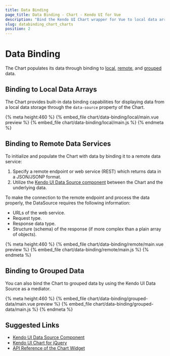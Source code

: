 ```yaml
---
title: Data Binding
page_title: Data Binding - Chart - Kendo UI for Vue
description: "Bind the Kendo UI Chart wrapper for Vue to local data arrays, remote data services, or grouped data."
slug: databinding_chart_charts
position: 2
---
```


# Data Binding

The Chart populates its data through binding to [local](#toc-binding-to-local-data-arrays), [remote](#toc-binding-to-remote-data-services), and [grouped](#toc-binding-to-grouped-data) data.

## Binding to Local Data Arrays

The Chart provides built-in data binding capabilities for displaying data from a local data storage through the `data-source` property of the Chart.

{% meta height:460 %}
{% embed_file chart/data-binding/local/main.vue preview %}
{% embed_file chart/data-binding/local/main.js %}
{% endmeta %}

## Binding to Remote Data Services

To initialize and populate the Chart with data by binding it to a remote data service:

1. Specify a remote endpoint or web service (REST) which returns data in a JSON/JSONP format.
1. Utilize the [Kendo UI Data Source component](https://docs.telerik.com/kendo-ui/framework/datasource/overview) between the Chart and the underlying data.

To make the connection to the remote endpoint and process the data properly, the DataSource requires the following information:

* URLs of the web service.
* Request type.
* Response data type.
* Structure (schema) of the response (if more complex than a plain array of objects).

{% meta height:460 %}
{% embed_file chart/data-binding/remote/main.vue preview %}
{% embed_file chart/data-binding/remote/main.js %}
{% endmeta %}

## Binding to Grouped Data

You can also bind the Chart to grouped data by using the Kendo UI Data Source as a mediator.

{% meta height:460 %}
{% embed_file chart/data-binding/grouped-data/main.vue preview %}
{% embed_file chart/data-binding/grouped-data/main.js %}
{% endmeta %}

## Suggested Links

* [Kendo UI Data Source Component](https://docs.telerik.com/kendo-ui/framework/datasource/overview)
* [Kendo UI Chart for jQuery](https://docs.telerik.com/kendo-ui/controls/charts/overview)
* [API Reference of the Chart Widget](https://docs.telerik.com/kendo-ui/api/javascript/dataviz/ui/chart)
